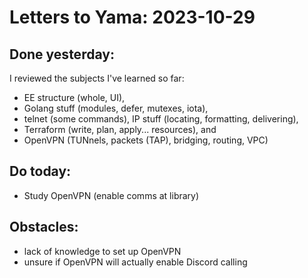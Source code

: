 # Letters to Yama: 2023-10-29

## Done yesterday:
I reviewed the subjects I've learned so far: 
- EE structure (whole, UI), 
- Golang stuff (modules, defer, mutexes, iota), 
- telnet (some commands), IP stuff (locating, formatting, delivering),
- Terraform (write, plan, apply... resources), and 
- OpenVPN (TUNnels, packets (TAP), bridging, routing, VPC)

## Do today:
- Study OpenVPN (enable comms at library)

## Obstacles:

- lack of knowledge to set up OpenVPN
- unsure if OpenVPN will actually enable Discord calling 
